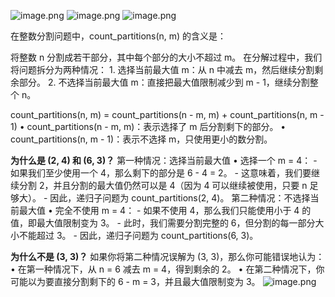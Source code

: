 ![image.png](https://cdn.jsdelivr.net/gh/hoo01/image_auto/20250228153250.png)
![image.png](https://cdn.jsdelivr.net/gh/hoo01/image_auto/20250228153302.png)
![image.png](https://cdn.jsdelivr.net/gh/hoo01/image_auto/20250228154151.png)

在整数分割问题中，count_partitions(n, m) 的含义是：

将整数 n 分割成若干部分，其中每个部分的大小不超过 m。
在分解过程中，我们将问题拆分为两种情况：
	1. 选择当前最大值 m：从 n 中减去 m，然后继续分割剩余部分。
	2. 不选择当前最大值 m：直接把最大值限制减少到 m - 1，继续分割整个 n。

count_partitions(n, m) = count_partitions(n - m, m) + count_partitions(n, m - 1)
	• count_partitions(n - m, m)：表示选择了 m 后分割剩下的部分。
	• count_partitions(n, m - 1)：表示不选择 m，只使用更小的数分割。

**为什么是 (2, 4) 和 (6, 3)？**
第一种情况：选择当前最大值
	• 选择一个 m = 4：
		- 如果我们至少使用一个 4，那么剩下的部分是 6 - 4 = 2。
		- 这意味着，我们要继续分割 2，并且分割的最大值仍然可以是 4（因为 4 可以继续被使用，只要 n 足够大）。
		- 因此，递归子问题为 count_partitions(2, 4)。
第二种情况：不选择当前最大值
	• 完全不使用 m = 4：
		- 如果不使用 4，那么我们只能使用小于 4 的值，即最大值限制变为 3。
		- 此时，我们需要分割完整的 6，但分割的每一部分大小不能超过 3。
		- 因此，递归子问题为 count_partitions(6, 3)。


**为什么不是 (3, 3)？**
如果你将第二种情况误解为 (3, 3)，那么你可能错误地认为：
	• 在第一种情况下，从 n = 6 减去 m = 4，得到剩余的 2。
	• 在第二种情况下，你可能以为要直接分割剩下的 6 - m = 3，并且最大值限制变为 3。
![image.png](https://cdn.jsdelivr.net/gh/hoo01/image_auto/20250228154326.png)
